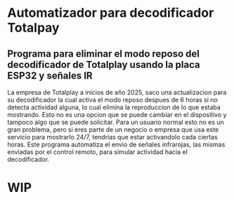 # Automatizador para decodificador Totalpay

## Programa para eliminar el modo reposo del decodificador de Totalplay usando la placa ESP32 y señales IR

La empresa de Totalplay a inicios de año 2025, saco una actualizacion para su decodificador la cual activa el modo reposo despues de 6 horas si no detecta actividad alguna, lo cual elimina la reproduccion de lo que estaba mostrando.
Esto no es una opcion que se puede cambiar en el dispositivo y tampoco algo que se puede solicitar. Para un usuario normal esto no es un gran problema, pero si eres parte de un negocio o empresa que usa este servicio para mostrarlo 24/7, tendrias que estar activandolo cada ciertas horas.
Este programa automatiza el envio de señales infrarojas, las mismas enviadas por el control remoto, para simular actividad hacia el decodificador.

# WIP
